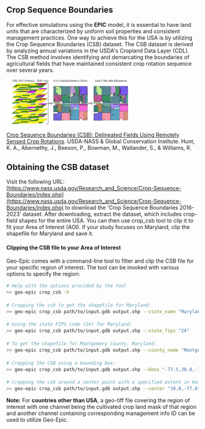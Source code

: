 ## Crop Sequence Boundaries

For effective simulations using the **EPIC** model, it is essential to have land units that are characterized by uniform soil properties and consistent management practices. One way to achieve this for the USA is by utilizing the Crop Sequence Boundaries (CSB) dataset. The CSB dataset is derived by analyzing annual variations in the USDA's Cropland Data Layer (CDL). The CSB method involves identifying and demarcating the boundaries of agricultural fields that have maintained consistent crop rotation sequence over several years. 

<img src="../assets/csb.png" alt="CSB" width="65%"/>
<!-- ![CSb](./assets/csb.png) -->

[Crop Sequence Boundaries (CSB): Delineated Fields Using Remotely Sensed Crop Rotations](https://www.nass.usda.gov/Education_and_Outreach/Reports,_Presentations_and_Conferences/reports/conferences/ICAS-2023/Crop%20Sequence%20Boundaries%20%28CSB%29%20Delineated%20Fields%20Using%20Remotely%20Sensed%20Crop%20Rotations.pdf). 
USDA-NASS & Global Conservation Institute.
Hunt, K. A., Abernethy, J., Beeson, P., Bowman, M., Wallander, S., & Williams, R.

## Obtaining the CSB dataset

Visit the following URL: [https://www.nass.usda.gov/Research_and_Science/Crop-Sequence-Boundaries/index.php](https://www.nass.usda.gov/Research_and_Science/Crop-Sequence-Boundaries/index.php) to download the 'Crop Sequence Boundaries 2016-2023' dataset. After downloading, extract the dataset, which includes crop-field shapes for the entire USA. You can then use crop_csb tool to clip it to fit your Area of Interest (AOI). If your study focuses on Maryland, clip the shapefile for Maryland and save it.
 

#### Clipping the CSB file to your Area of Interest
Geo-Epic comes with a command-line tool to filter and clip the CSB file for your specific region of interest.
The tool can be invoked with various options to specify the region:
```bash
# Help with the options provided by the tool
>> geo-epic crop_csb -h

# Cropping the csb to get the shapefile for Maryland:
>> geo-epic crop_csb path/to/input.gdb output.shp --state_name "Maryland"

# Using the state FIPS code (24) for Maryland:
>> geo-epic crop_csb path/to/input.gdb output.shp --state_fips "24"

# To get the shapefile for Montgomery County, Maryland:
>> geo-epic crop_csb path/to/input.gdb output.shp --county_name "Montgomery, Maryland"

# Cropping the CSB using a bounding box:
>> geo-epic crop_csb path/to/input.gdb output.shp --bbox "-77.5,38.0,-76.0,39.5"

# Cropping the csb around a center point with a specified extent in km:
>> geo-epic crop_csb path/to/input.gdb output.shp --center "39.0,-77.0" --extent "50x50"
```

**Note:** For **countries other than USA**, a geo-tiff file covering the region of interest with one channel being the cultivated crop land mask of that region and another channel containing corresponding management info ID can be used to utilize Geo-Epic.